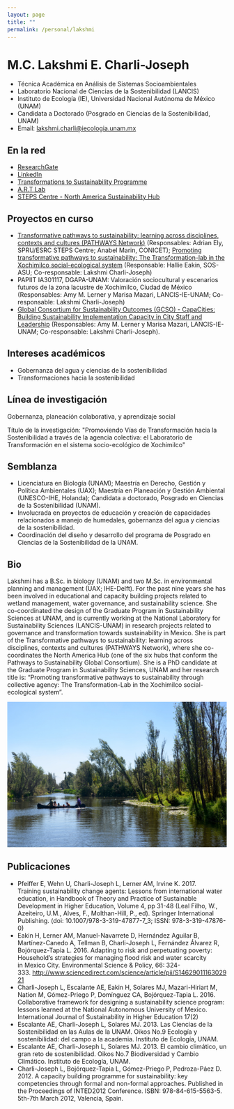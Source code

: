```yaml
---
layout: page
title: ""
permalink: /personal/lakshmi
---
```


# M.C. Lakshmi E. Charli-Joseph

- Técnica Académica en Análisis de Sistemas Socioambientales
- Laboratorio Nacional de Ciencias de la Sostenibilidad (LANCIS)
- Instituto de Ecología (IE), Universidad Nacional Autónoma de México (UNAM)
- Candidata a Doctorado (Posgrado en Ciencias de la Sostenibilidad, UNAM)
- Email: lakshmi.charli@iecologia.unam.mx

## En la red
* [ResearchGate](https://www.researchgate.net/profile/Lakshmi_Charli-Joseph)
* [LinkedIn](http://lnkd.in/bEcccN)
* [Transformations to Sustainability Programme](https://transformationstosustainability.org/people/lakshmi-charli-joseph/)
* [A.R.T Lab](http://heakinartlab.weebly.com/lab-members.html)
* [STEPS Centre - North America Sustainability Hub](http://steps-centre.org/global/north-america/)

## Proyectos en curso
- [Transformative pathways to sustainability: learning across disciplines, contexts and cultures (PATHWAYS Network)](http://steps-centre.org/project/tkn/) (Responsables: Adrian Ely, SPRU/ESRC STEPS Centre; Anabel Marin, CONICET); [Promoting transformative pathways to sustainability: The Transformation-lab in the Xochimilco social-ecological system](https://steps-centre.org/global/north-america/) (Responsable: Hallie Eakin, SOS-ASU; Co-responsable: Lakshmi Charli-Joseph)
- PAPIIT IA301117, DGAPA-UNAM: Valoración sociocultural y escenarios futuros de la zona lacustre de Xochimilco, Ciudad de México (Responsables: Amy M. Lerner y Marisa Mazari, LANCIS-IE-UNAM; Co-responsable: Lakshmi Charli-Joseph)
- [Global Consortium for Sustainability Outcomes (GCSO) - CapaCities: Building Sustainability Implementation Capacity in City Staff and Leadership](https://sustainabilityoutcomes.org/) (Responsables: Amy M. Lerner y Marisa Mazari, LANCIS-IE-UNAM; Co-responsable: Lakshmi Charli-Joseph).

## Intereses académicos
- Gobernanza del agua y ciencias de la sostenibilidad
- Transformaciones hacia la sostenibilidad

## Línea de investigación
Gobernanza, planeación colaborativa, y aprendizaje social

Título de la investigación: "Promoviendo Vías de Transformación hacia la Sostenibilidad a través de la agencia colectiva: el Laboratorio de Transformación en el sistema socio-ecológico de Xochimilco"

## Semblanza
- Licenciatura en Biología (UNAM); Maestría en Derecho, Gestión y Política Ambientales (UAX); Maestría en Planeación y Gestión Ambiental (UNESCO-IHE, Holanda); Candidata a doctorado, Posgrado en Ciencias de la Sostenibilidad (UNAM).
- Involucrada en proyectos de educación y creación de capacidades relacionados a manejo de humedales, gobernanza del agua y ciencias de la sostenibilidad.
- Coordinación del diseño y desarrollo del programa de Posgrado en Ciencias de la Sostenibilidad de la UNAM.

## Bio
Lakshmi has a B.Sc. in biology (UNAM) and two M.Sc. in environmental planning and management (UAX; IHE-Delft). For the past nine years she has been involved in educational and capacity building projects related to wetland management, water governance, and sustainability science. She co-coordinated the design of the Graduate Program in Sustainability Sciences at UNAM, and is currently working at the National Laboratory for Sustainability Sciences (LANCIS-UNAM) in research projects related to governance and transformation towards sustainability in Mexico. She is part of the Transformative pathways to sustainability: learning across disciplines, contexts and cultures (PATHWAYS Network), where she co-coordinates the North America Hub (one of the six hubs that conform the Pathways to Sustainability Global Consortium). She is a PhD candidate at the Graduate Program in Sustainability Sciences, UNAM and her research title is: “Promoting transformative pathways to sustainability through collective agency: The Transformation-Lab in the Xochimilco social-ecological system”.

![xochimilco](/assets/Xochi2.jpeg)

## Publicaciones
* Pfeiffer E, Wehn U, Charli-Joseph L, Lerner AM, Irvine K. 2017. Training sustainability change agents: Lessons from international water education, in Handbook of Theory and Practice of Sustainable Development in Higher Education, Volume 4, pp 31-48 (Leal Filho, W., Azeiteiro, U.M., Alves, F., Molthan-Hill, P., ed). Springer International Publishing. (doi: 10.1007/978-3-319-47877-7_3; ISSN: 978-3-319-47876-0)
* Eakin H, Lerner AM, Manuel-Navarrete D, Hernández Aguilar B, Martínez-Canedo A, Tellman B, Charli-Joseph L, Fernández Álvarez R, Bojórquez-Tapia L. 2016. Adapting to risk and perpetuating poverty: Household’s strategies for managing flood risk and water scarcity in Mexico City. Environmental Science & Policy, 66: 324- 333. <http://www.sciencedirect.com/science/article/pii/S1462901116302921>
* Charli-Joseph L, Escalante AE, Eakin H, Solares MJ, Mazari-Hiriart M, Nation M, Gómez-Priego P, Domínguez CA, Bojórquez-Tapia L.  2016. Collaborative framework for designing a sustainability science program: lessons learned at the National Autonomous University of Mexico. International Journal of Sustainability in Higher Education 17(2)
*	Escalante AE, Charli-Joseph L, Solares MJ. 2013. Las Ciencias de la Sostenibilidad en las Aulas de la UNAM.  Oikos No.9 Ecología y sostenibilidad: del campo a la academia. Instituto de Ecología, UNAM.
*	Escalante AE, Charli-Joseph L, Solares MJ. 2013. El cambio climático, un gran reto de sostenibilidad. Oikos No.7 Biodiversidad y Cambio Climático. Instituto de Ecología, UNAM.
*	Charli-Joseph L, Bojórquez-Tapia L, Gómez-Priego P, Pedroza-Páez D. 2012. A capacity building programme for sustainability: key competencies through formal and non-formal approaches. Published in the Proceedings of INTED2012 Conference. ISBN: 978-84-615-5563-5. 5th-7th March 2012, Valencia, Spain.
